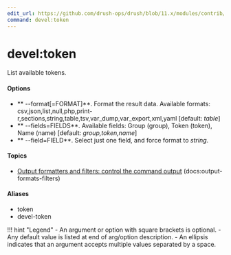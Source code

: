 ```yaml
---
edit_url: https://github.com/drush-ops/drush/blob/11.x/modules/contrib/devel/src/Commands/DevelCommands.php
command: devel:token
---
```

# devel:token

List available tokens.

#### Options

- ** --format[=FORMAT]**. Format the result data. Available formats: csv,json,list,null,php,print-r,sections,string,table,tsv,var_dump,var_export,xml,yaml [default: *table*]
- ** --fields=FIELDS**. Available fields: Group (group), Token (token), Name (name) [default: *group,token,name*]
- ** --field=FIELD**. Select just one field, and force format to *string*.

#### Topics

- [Output formatters and filters: control the command output](../../vendor/drush/drush/docs/output-formats-filters.md) (docs:output-formats-filters)

#### Aliases

- token
- devel-token

!!! hint "Legend"
    - An argument or option with square brackets is optional.
    - Any default value is listed at end of arg/option description.
    - An ellipsis indicates that an argument accepts multiple values separated by a space.